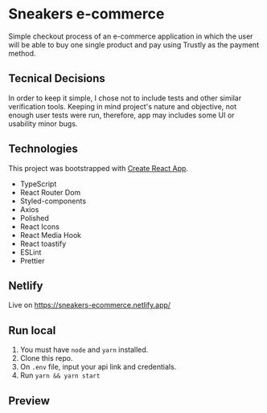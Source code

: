 # Sneakers e-commerce

 Simple checkout process of an e-commerce application in which the user will be able to buy one single product and pay using Trustly as the payment method.

## Tecnical Decisions
In order to keep it simple, I chose not to include tests and other similar verification tools.
Keeping in mind project's nature and objective, not enough user tests were run, therefore, app may includes some UI or usability minor bugs.

## Technologies

This project was bootstrapped with [Create React App](https://github.com/facebook/create-react-app).

- TypeScript
- React Router Dom
- Styled-components
- Axios
- Polished
- React Icons
- React Media Hook
- React toastify
- ESLint
- Prettier

## Netlify

Live on https://sneakers-ecommerce.netlify.app/

## Run local

01. You must have ```node``` and ```yarn``` installed.
02. Clone this repo.
02. On ```.env``` file, input your api link and credentials.
03. Run ```yarn && yarn start```

## Preview

